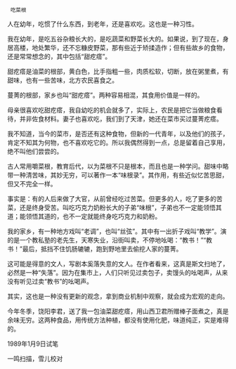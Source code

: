      吃菜根 

  人在幼年，吃惯了什么东西，到老年，还是喜欢吃。这也是一种习性。 

  我在幼年，是吃五谷杂粮长大的，是吃蔬菜和野菜长大的。如果说，到了现在，身居高楼，地处繁华，还不忘糠皮野菜，那有些近于矫揉造作；但有些故乡的食物，还是常常想念的，其中包括“甜疙瘩”。 

  甜疙瘩是油菜的根部，黄白色，比手指粗一些，肉质松软，切断，放在粥里煮，有甜味，也有一些苦味，北方农民喜食之。 

  蔓菁的根部，家乡也叫“甜疙瘩”。两种容易相混，其食用价值是一样的。 

  母亲很喜欢吃甜疙瘩，我自幼吃的机会就多了，实际上，农民是把它当做粮食看待，并非佐食材料。妻子也喜欢吃，我们到了天津，她还在菜市买过蔓菁疙瘩。 

  我不知道，当今的菜市，是否还有这种食物，但新的一代青年，以及他们的孩子，肯定不知其为何物，也不喜欢吃它的。所以我偶然得到一点，总是留着自己享用，绝不叫他们尝尝的。 

  古人常用嚼菜根，教育后代，以为菜根不只是根本，而且也是一种学问。甜味中略带一种清苦味，其妙无穷，可以著作一本“味根录”。其作用，有些近似忆苦思甜，但又不完全一样。 

  事实是：有的人后来做了大官，从前曾经吃过苦菜。但更多的人，吃了更多的苦菜，还是终身受苦。叫吃巧克力奶粉长大的子弟“味根”，子弟也不一定能领悟其道；能领悟其道的，也不一定就能终身吃巧克力和奶粉。 

  我的家乡，有一种地方戏叫“老调”，也叫“丝弦”。其中有一出折子戏叫“教学”。演的是一个教私塾的老先生，天寒失业，沿街叫卖，不停地吆喝：“教书！”“教书！”最后，抵挡不住饥肠辘辘，跑到野地里去偷挖人家的蔓菁。 

  这可能是得意的文人，写剧本奚落失意的文人。在作者看来，这真是斯文扫地了，必然是一种“失落”。因为在集市上，人们只听见过卖包子，卖馒头的吆喝声，从来没有听见过卖“教书”的吆喝声。 

  其实，这也是一种没有更新的观念，拿到商业机制中观察，就会成为宏观的走向。 

  今年冬季，饶阳李君，送了我一包油菜甜疙瘩，用山西卫君所赠棒子面煮之，真是余味无穷。这两种食品，用传统方法种植，都没有使用化肥，味道纯正，实是难得的。 

  1989年1月9日试笔 

  一鸣扫描，雪儿校对 

